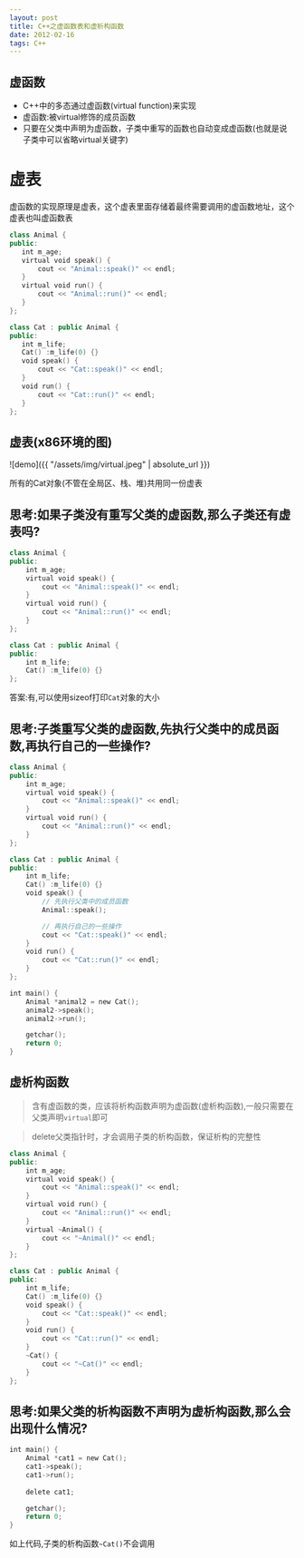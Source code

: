 ```yaml
---
layout: post
title: C++之虚函数表和虚析构函数
date: 2012-02-16
tags: C++
---
```


## 虚函数
- C++中的多态通过虚函数(virtual function)来实现
- 虚函数:被virtual修饰的成员函数
- 只要在父类中声明为虚函数，子类中重写的函数也自动变成虚函数(也就是说子类中可以省略virtual关键字)


# 虚表
虚函数的实现原理是虚表，这个虚表里面存储着最终需要调用的虚函数地址，这个虚表也叫虚函数表

 ```swift
class Animal {
public:
	int m_age;
	virtual void speak() {
		cout << "Animal::speak()" << endl;
	}
	virtual void run() {
		cout << "Animal::run()" << endl;
	}
};

class Cat : public Animal {
public:
	int m_life;
	Cat() :m_life(0) {}
	void speak() {
		cout << "Cat::speak()" << endl;
	}
	void run() {
		cout << "Cat::run()" << endl;
	}
};
```
## 虚表(x86环境的图)

![demo]({{ "/assets/img/virtual.jpeg" | absolute_url }})

所有的Cat对象(不管在全局区、栈、堆)共用同一份虚表



## 思考:如果子类没有重写父类的虚函数,那么子类还有虚表吗?

```swift
class Animal {
public:
	int m_age;
	virtual void speak() {
		cout << "Animal::speak()" << endl;
	}
	virtual void run() {
		cout << "Animal::run()" << endl;
	}
};

class Cat : public Animal {
public:
	int m_life;
	Cat() :m_life(0) {}
};
```
答案:有,可以使用sizeof打印`Cat`对象的大小

## 思考:子类重写父类的虚函数,先执行父类中的成员函数,再执行自己的一些操作?


```swift
class Animal {
public:
	int m_age;
	virtual void speak() {
		cout << "Animal::speak()" << endl;
	}
	virtual void run() {
		cout << "Animal::run()" << endl;
	}
};

class Cat : public Animal {
public:
	int m_life;
	Cat() :m_life(0) {}
	void speak() {
		// 先执行父类中的成员函数
		Animal::speak();

		// 再执行自己的一些操作
		cout << "Cat::speak()" << endl;
	}
	void run() {
		cout << "Cat::run()" << endl;
	}
};

int main() {
	Animal *animal2 = new Cat();
	animal2->speak();
	animal2->run(); 

	getchar();
	return 0;
}
```
## 虚析构函数
>含有虚函数的类，应该将析构函数声明为虚函数(虚析构函数),一般只需要在父类声明`virtual`即可

>delete父类指针时，才会调用子类的析构函数，保证析构的完整性

```swift
class Animal {
public:
	int m_age;
	virtual void speak() {
		cout << "Animal::speak()" << endl;
	}
	virtual void run() {
		cout << "Animal::run()" << endl;
	}
	virtual ~Animal() {
		cout << "~Animal()" << endl;
	}
};

class Cat : public Animal {
public:
	int m_life;
	Cat() :m_life(0) {}
	void speak() {
		cout << "Cat::speak()" << endl;
	}
	void run() {
		cout << "Cat::run()" << endl;
	}
	~Cat() {
		cout << "~Cat()" << endl;
	}
};
```

## 思考:如果父类的析构函数不声明为虚析构函数,那么会出现什么情况?

```swift
int main() {
	Animal *cat1 = new Cat();
	cat1->speak();
	cat1->run();
    
	delete cat1;

	getchar();
	return 0;
}
```
如上代码,子类的析构函数`~Cat()`不会调用
